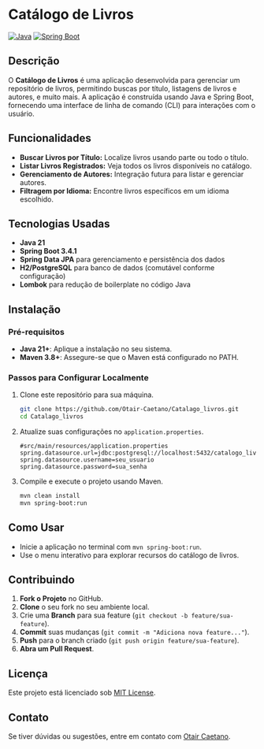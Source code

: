 
# Catálogo de Livros
[![Java](https://img.shields.io/badge/Java-21-blue)](https://www.oracle.com/java/technologies/javase/jdk21-archive-downloads.html)
[![Spring Boot](https://img.shields.io/badge/Spring%20Boot-3.4.1-brightgreen)](https://spring.io/projects/spring-boot)

## Descrição

O **Catálogo de Livros** é uma aplicação desenvolvida para gerenciar um repositório de livros, permitindo buscas por título, listagens de livros e autores, e muito mais. A aplicação é construída usando Java e Spring Boot, fornecendo uma interface de linha de comando (CLI) para interações com o usuário.

## Funcionalidades

- **Buscar Livros por Título:** Localize livros usando parte ou todo o título.
- **Listar Livros Registrados:** Veja todos os livros disponíveis no catálogo.
- **Gerenciamento de Autores:** Integração futura para listar e gerenciar autores.
- **Filtragem por Idioma:** Encontre livros específicos em um idioma escolhido.

## Tecnologias Usadas

- **Java 21**
- **Spring Boot 3.4.1**
- **Spring Data JPA** para gerenciamento e persistência dos dados
- **H2/PostgreSQL** para banco de dados (comutável conforme configuração)
- **Lombok** para redução de boilerplate no código Java

## Instalação

### Pré-requisitos

- **Java 21+**: Aplique a instalação no seu sistema.
- **Maven 3.8+**: Assegure-se que o Maven está configurado no PATH.

### Passos para Configurar Localmente

1. Clone este repositório para sua máquina.
    ```bash
    git clone https://github.com/Otair-Caetano/Catalago_livros.git
    cd Catalago_livros
    ```

2. Atualize suas configurações no `application.properties`.
    ```properties
    #src/main/resources/application.properties
    spring.datasource.url=jdbc:postgresql://localhost:5432/catalogo_livros
    spring.datasource.username=seu_usuario
    spring.datasource.password=sua_senha
    ```

3. Compile e execute o projeto usando Maven.
    ```bash
    mvn clean install
    mvn spring-boot:run
    ```

## Como Usar

- Inicie a aplicação no terminal com `mvn spring-boot:run`.
- Use o menu interativo para explorar recursos do catálogo de livros.

## Contribuindo

1. **Fork o Projeto** no GitHub.
2. **Clone** o seu fork no seu ambiente local.
3. Crie uma **Branch** para sua feature (`git checkout -b feature/sua-feature`).
4. **Commit** suas mudanças (`git commit -m "Adiciona nova feature..."`).
5. **Push** para o branch criado (`git push origin feature/sua-feature`).
6. **Abra um Pull Request**.

## Licença

Este projeto está licenciado sob [MIT License](LICENSE).

## Contato

Se tiver dúvidas ou sugestões, entre em contato com [Otair Caetano](https://github.com/Otair-Caetano).

